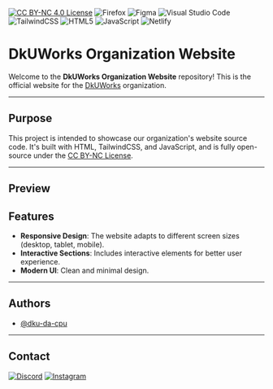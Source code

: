 [![CC BY-NC 4.0 License](https://img.shields.io/badge/License-CC%20BY--NC%204.0-lightgrey.svg)](https://creativecommons.org/licenses/by-nc/4.0/)
![Firefox](https://img.shields.io/badge/Firefox-FF7139?style=for-the-badge&logo=Firefox-Browser&logoColor=white)
![Figma](https://img.shields.io/badge/figma-%23F24E1E.svg?style=for-the-badge&logo=figma&logoColor=white)
![Visual Studio Code](https://img.shields.io/badge/Visual%20Studio%20Code-0078d7.svg?style=for-the-badge&logo=visual-studio-code&logoColor=white)
![TailwindCSS](https://img.shields.io/badge/tailwindcss-%2338B2AC.svg?style=for-the-badge&logo=tailwind-css&logoColor=white)
![HTML5](https://img.shields.io/badge/html5-%23E34F26.svg?style=for-the-badge&logo=html5&logoColor=white)
![JavaScript](https://img.shields.io/badge/javascript-%23323330.svg?style=for-the-badge&logo=javascript&logoColor=%23F7DF1E)
![Netlify](https://img.shields.io/badge/netlify-%23000000.svg?style=for-the-badge&logo=netlify&logoColor=#00C7B7)

# DkUWorks Organization Website
Welcome to the **DkUWorks Organization Website** repository! This is the official website for the [DkUWorks](https://github.com/DkUWorks) organization.

---

## Purpose
This project is intended to showcase our organization's website source code. It's built with HTML, TailwindCSS, and JavaScript, and is fully open-source under the [CC BY-NC License](LICENSE).

---

## Preview



## Features
- **Responsive Design**: The website adapts to different screen sizes (desktop, tablet, mobile).
- **Interactive Sections**: Includes interactive elements for better user experience.
- **Modern UI**: Clean and minimal design.

---

## Authors
- [@dku-da-cpu](https://www.github.com/dku-da-cpu)

---

## Contact
[![Discord](https://img.shields.io/badge/Discord-%235865F2.svg?style=for-the-badge&logo=discord&logoColor=white)](https://discord.gg/juaPNzKPyr)
[![Instagram](https://img.shields.io/badge/Instagram-%23E4405F.svg?style=for-the-badge&logo=Instagram&logoColor=white)](https://instagram.com/diku.py)
